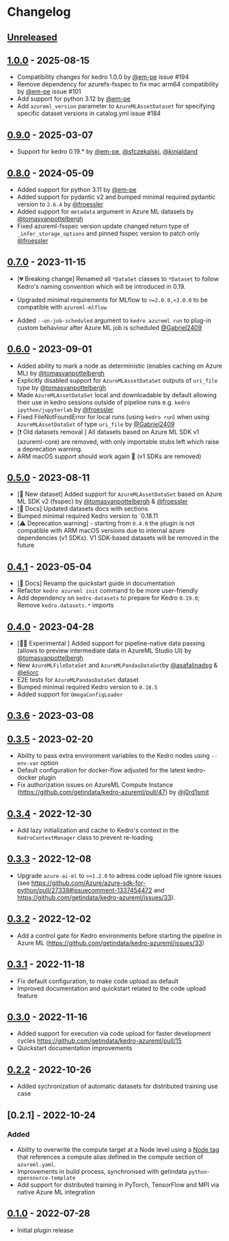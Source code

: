 # Changelog

## [Unreleased]

## [1.0.0] - 2025-08-15

- Compatibility changes for kedro 1.0.0 by [@em-pe](https://github.com/em-pe) issue #194
- Remove dependency for azurefs-fsspec to fix mac arm64 compatibility by [@em-pe](https://github.com/em-pe) issue #101
- Add support for python 3.12 by [@em-pe](https://github.com/em-pe)
- Add `azureml_version` parameter to `AzureMLAssetDataset` for specifying specific dataset versions in catalog.yml issue #184

## [0.9.0] - 2025-03-07

- Support for kedro 0.19.\* by [@em-pe](https://github.com/em-pe), [@sfczekalski](https://github.com/sfczekalski), [@kinjaldand](https://github.com/kinjaldand)

## [0.8.0] - 2024-05-09

- Added support for python 3.11 by [@em-pe](https://github.com/em-pe)
- Added support for pydantic v2 and bumped minimal required pydantic version to `2.6.4` by [@froessler](https://github.com/fdroessler)
- Added support for `metadata` argument in Azure ML datasets by [@tomasvanpottelbergh](https://github.com/tomasvanpottelbergh)
- Fixed azureml-fsspec version update changed return type of `_infer_storage_options` and pinned fsspec version to patch only [@froessler](https://github.com/fdroessler)

## [0.7.0] - 2023-11-15

- [💔 Breaking change] Renamed all `*DataSet` classes to `*Dataset` to follow Kedro's naming convention which will be introduced in 0.19.

- Upgraded minimal requirements for MLflow to `>=2.0.0,<3.0.0` to be compatible with `azureml-mlflow`

- Added `--on-job-scheduled` argument to `kedro azureml run` to plug-in custom behaviour after Azure ML job is scheduled [@Gabriel2409](https://github.com/Gabriel2409)

## [0.6.0] - 2023-09-01

- Added ability to mark a node as deterministic (enables caching on Azure ML) by [@tomasvanpottelbergh](https://github.com/tomasvanpottelbergh)
- Explicitly disabled support for `AzureMLAssetDataSet` outputs of `uri_file` type by [@tomasvanpottelbergh](https://github.com/tomasvanpottelbergh)
- Made `AzureMLAssetDataSet` local and downloadable by default allowing their use in kedro sessions outside of pipeline runs e.g. `kedro ipython/jupyterlab` by [@froessler](https://github.com/fdroessler)
- Fixed FileNotFoundError for local runs (using `kedro run`) when using `AzureMLAssetDataSet` of type `uri_file` by [@Gabriel2409](https://github.com/Gabriel2409)
- [❗️ Old datasets removal ] All datasets based on Azure ML SDK v1 (azureml-core) are removed, with only importable stubs left which raise a deprecation warning.
- ARM macOS support should work again 🎉 (v1 SDKs are removed)

## [0.5.0] - 2023-08-11

- [🚀 New dataset] Added support for `AzureMLAssetDataSet` based on Azure ML SDK v2 (fsspec) by [@tomasvanpottelbergh](https://github.com/tomasvanpottelbergh) & [@froessler](https://github.com/fdroessler)
- [📝 Docs] Updated datasets docs with sections
- Bumped minimal required Kedro version to \`0.18.11
- [⚠️ Deprecation warning] - starting from `0.4.0` the plugin is not compatible with ARM macOS versions due to internal azure dependencies (v1 SDKs). V1 SDK-based datasets will be removed in the future

## [0.4.1] - 2023-05-04

- [📝 Docs] Revamp the quickstart guide in documentation
- Refactor `kedro azureml init` command to be more user-friendly
- Add dependency on `kedro-datasets` to prepare for Kedro `0.19.0`; Remove `kedro.datasets.*` imports

## [0.4.0] - 2023-04-28

- [🧑‍🔬 Experimental ] Added support for pipeline-native data passing (allows to preview intermediate data in AzureML Studio UI) by [@tomasvanpottelbergh](https://github.com/tomasvanpottelbergh)
- New `AzureMLFileDataSet` and `AzureMLPandasDataSet`by [@asafalinadsg](https://github.com/asafalinadsg) & [@eliorc](https://github.com/eliorc)
- E2E tests for `AzureMLPandasDataSet` dataset
- Bumped minimal required Kedro version to `0.18.5`
- Added support for `OmegaConfigLoader`

## [0.3.6] - 2023-03-08

## [0.3.5] - 2023-02-20

- Ability to pass extra environment variables to the Kedro nodes using `--env-var` option
- Default configuration for docker-flow adjusted for the latest kedro-docker plugin
- Fix authorization issues on AzureML Compute Instance (<https://github.com/getindata/kedro-azureml/pull/47>) by [@j0rd1smit](https://github.com/j0rd1smit)

## [0.3.4] - 2022-12-30

- Add lazy initialization and cache to Kedro's context in the `KedroContextManager` class to prevent re-loading

## [0.3.3] - 2022-12-08

- Upgrade `azure-ai-ml` to `>=1.2.0` to adress code upload file ignore issues (see <https://github.com/Azure/azure-sdk-for-python/pull/27338#issuecomment-1337454472> and <https://github.com/getindata/kedro-azureml/issues/33>).

## [0.3.2] - 2022-12-02

- Add a control gate for Kedro environments before starting the pipeline in Azure ML (<https://github.com/getindata/kedro-azureml/issues/33>)

## [0.3.1] - 2022-11-18

- Fix default configuration, to make code upload as default
- Improved documentation and quickstart related to the code upload feature

## [0.3.0] - 2022-11-16

- Added support for execution via code upload for faster development cycles <https://github.com/getindata/kedro-azureml/pull/15>
- Quickstart documentation improvements

## [0.2.2] - 2022-10-26

- Added sychronization of automatic datasets for distributed training use case

## [0.2.1] - 2022-10-24

### Added

- Ability to overwrite the compute target at a Node level using a [Node tag](https://kedro.readthedocs.io/en/stable/kedro.pipeline.node.html) that references a compute alias defined in the compute section of `azureml.yaml`.
- Improvements in build process, synchronised with getindata `python-opensource-template`
- Add support for distributed training in PyTorch, TensorFlow and MPI via native Azure ML integration

## [0.1.0] - 2022-07-28

- Initial plugin release

[unreleased]: https://github.com/getindata/kedro-azureml/compare/1.0.0...HEAD
[1.0.0]: https://github.com/getindata/kedro-azureml/compare/0.9.0...1.0.0
[0.9.0]: https://github.com/getindata/kedro-azureml/compare/0.8.0...0.9.0
[0.8.0]: https://github.com/getindata/kedro-azureml/compare/0.7.0...0.8.0
[0.7.0]: https://github.com/getindata/kedro-azureml/compare/0.6.0...0.7.0
[0.6.0]: https://github.com/getindata/kedro-azureml/compare/0.5.0...0.6.0
[0.5.0]: https://github.com/getindata/kedro-azureml/compare/0.4.1...0.5.0
[0.4.1]: https://github.com/getindata/kedro-azureml/compare/0.4.0...0.4.1
[0.4.0]: https://github.com/getindata/kedro-azureml/compare/0.3.6...0.4.0
[0.3.6]: https://github.com/getindata/kedro-azureml/compare/0.3.5...0.3.6
[0.3.5]: https://github.com/getindata/kedro-azureml/compare/0.3.4...0.3.5
[0.3.4]: https://github.com/getindata/kedro-azureml/compare/0.3.3...0.3.4
[0.3.3]: https://github.com/getindata/kedro-azureml/compare/0.3.2...0.3.3
[0.3.2]: https://github.com/getindata/kedro-azureml/compare/0.3.1...0.3.2
[0.3.1]: https://github.com/getindata/kedro-azureml/compare/0.3.0...0.3.1
[0.3.0]: https://github.com/getindata/kedro-azureml/compare/0.2.2...0.3.0
[0.2.2]: https://github.com/getindata/kedro-azureml/compare/0.2.1...0.2.2
[0.2.0]: https://github.com/getindata/kedro-azureml/compare/0.1.0...0.2.0
[0.1.0]: https://github.com/getindata/kedro-azureml/compare/d492a61d26a1927ca216fa10fa48077a1dee2062...0.1.0
